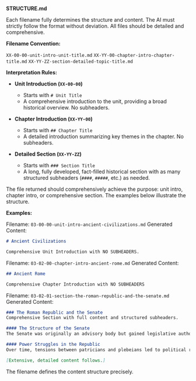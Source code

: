 **STRUCTURE.md**

Each filename fully determines the structure and content. The AI must strictly follow the format without deviation. All files should be detailed and comprehensive.

**Filename Convention:**

`XX-00-00-unit-intro-unit-title.md`
`XX-YY-00-chapter-intro-chapter-title.md`
`XX-YY-ZZ-section-detailed-topic-title.md`

**Interpretation Rules:**

- **Unit Introduction (`XX-00-00`)**
  - Starts with `# Unit Title`
  - A comprehensive introduction to the unit, providing a broad historical overview. No subheaders.

- **Chapter Introduction (`XX-YY-00`)**
  - Starts with `## Chapter Title`
  - A detailed introduction summarizing key themes in the chapter. No subheaders.

- **Detailed Section (`XX-YY-ZZ`)**
  - Starts with `### Section Title`
  - A long, fully developed, fact-filled historical section with as many structured subheaders (`####`, `#####`, etc.) as needed.

The file returned should comprehensively achieve the purpose: unit intro, chapter intro, or comprehensive section. The examples below illustrate the structure.

**Examples:**

Filename: `03-00-00-unit-intro-ancient-civilizations.md`
Generated Content:
```md
# Ancient Civilizations

Comprehensive Unit Introduction with NO SUBHEADERS.
```

Filename: `03-02-00-chapter-intro-ancient-rome.md`
Generated Content:
```md
## Ancient Rome

Comprehensive Chapter Introduction with NO SUBHEADERS
```

Filename: `03-02-01-section-the-roman-republic-and-the-senate.md`
Generated Content:
```md
### The Roman Republic and the Senate
Comprehensive Section with full content and structured subheaders.

#### The Structure of the Senate
The Senate was originally an advisory body but gained legislative authority over time...

#### Power Struggles in the Republic
Over time, tensions between patricians and plebeians led to political reforms and upheavals...

[Extensive, detailed content follows.]
```

The filename defines the content structure precisely.
